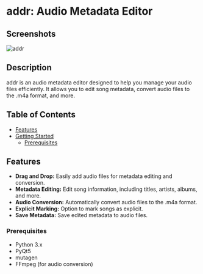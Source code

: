 # addr: Audio Metadata Editor

## Screenshots
![addr](https://github.com/yunus04254/addr/assets/146735322/d00a0ec3-d149-4670-a3a9-64153c256fb9)

## Description
addr is an audio metadata editor designed to help you manage your audio files efficiently. It allows you to edit song metadata, convert audio files to the .m4a format, and more.

## Table of Contents
- [Features](#features)
- [Getting Started](#getting-started)
  - [Prerequisites](#prerequisites)

## Features

- **Drag and Drop:** Easily add audio files for metadata editing and conversion.
- **Metadata Editing:** Edit song information, including titles, artists, albums, and more.
- **Audio Conversion:** Automatically convert audio files to the .m4a format.
- **Explicit Marking:** Option to mark songs as explicit.
- **Save Metadata:** Save edited metadata to audio files.

### Prerequisites

- Python 3.x
- PyQt5
- mutagen
- FFmpeg (for audio conversion)
